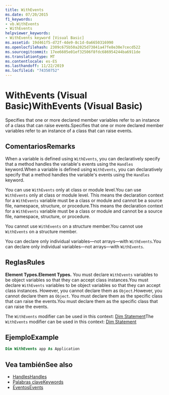 ```yaml
---
title: WithEvents
ms.date: 07/20/2015
f1_keywords:
- vb.WithEvents
- WithEvents
helpviewer_keywords:
- WithEvents keyword [Visual Basic]
ms.assetid: 19d461f5-d72f-4de9-8c1d-0a6650316990
ms.openlocfilehash: 2309c675b50a2025d73841a47fe8e30e7cecd522
ms.sourcegitcommit: 17ee6605e01ef32506f8fdc686954244ba6911de
ms.translationtype: MT
ms.contentlocale: es-ES
ms.lasthandoff: 11/22/2019
ms.locfileid: "74350752"
---
```

# <a name="withevents-visual-basic"></a><span data-ttu-id="c06f0-102">WithEvents (Visual Basic)</span><span class="sxs-lookup"><span data-stu-id="c06f0-102">WithEvents (Visual Basic)</span></span>
<span data-ttu-id="c06f0-103">Specifies that one or more declared member variables refer to an instance of a class that can raise events.</span><span class="sxs-lookup"><span data-stu-id="c06f0-103">Specifies that one or more declared member variables refer to an instance of a class that can raise events.</span></span>

## <a name="remarks"></a><span data-ttu-id="c06f0-104">Comentarios</span><span class="sxs-lookup"><span data-stu-id="c06f0-104">Remarks</span></span>

<span data-ttu-id="c06f0-105">When a variable is defined using `WithEvents`, you can declaratively specify that a method handles the variable's events using the `Handles` keyword.</span><span class="sxs-lookup"><span data-stu-id="c06f0-105">When a variable is defined using `WithEvents`, you can declaratively specify that a method handles the variable's events using the `Handles` keyword.</span></span>

<span data-ttu-id="c06f0-106">You can use `WithEvents` only at class or module level.</span><span class="sxs-lookup"><span data-stu-id="c06f0-106">You can use `WithEvents` only at class or module level.</span></span> <span data-ttu-id="c06f0-107">This means the declaration context for a `WithEvents` variable must be a class or module and cannot be a source file, namespace, structure, or procedure.</span><span class="sxs-lookup"><span data-stu-id="c06f0-107">This means the declaration context for a `WithEvents` variable must be a class or module and cannot be a source file, namespace, structure, or procedure.</span></span>

<span data-ttu-id="c06f0-108">You cannot use `WithEvents` on a structure member.</span><span class="sxs-lookup"><span data-stu-id="c06f0-108">You cannot use `WithEvents` on a structure member.</span></span>

<span data-ttu-id="c06f0-109">You can declare only individual variables—not arrays—with `WithEvents`.</span><span class="sxs-lookup"><span data-stu-id="c06f0-109">You can declare only individual variables—not arrays—with `WithEvents`.</span></span>

## <a name="rules"></a><span data-ttu-id="c06f0-110">Reglas</span><span class="sxs-lookup"><span data-stu-id="c06f0-110">Rules</span></span>

<span data-ttu-id="c06f0-111">**Element Types.**</span><span class="sxs-lookup"><span data-stu-id="c06f0-111">**Element Types.**</span></span> <span data-ttu-id="c06f0-112">You must declare `WithEvents` variables to be object variables so that they can accept class instances.</span><span class="sxs-lookup"><span data-stu-id="c06f0-112">You must declare `WithEvents` variables to be object variables so that they can accept class instances.</span></span> <span data-ttu-id="c06f0-113">However, you cannot declare them as `Object`.</span><span class="sxs-lookup"><span data-stu-id="c06f0-113">However, you cannot declare them as `Object`.</span></span> <span data-ttu-id="c06f0-114">You must declare them as the specific class that can raise the events.</span><span class="sxs-lookup"><span data-stu-id="c06f0-114">You must declare them as the specific class that can raise the events.</span></span>

<span data-ttu-id="c06f0-115">The `WithEvents` modifier can be used in this context: [Dim Statement](../../../visual-basic/language-reference/statements/dim-statement.md)</span><span class="sxs-lookup"><span data-stu-id="c06f0-115">The `WithEvents` modifier can be used in this context: [Dim Statement](../../../visual-basic/language-reference/statements/dim-statement.md)</span></span>

## <a name="example"></a><span data-ttu-id="c06f0-116">Ejemplo</span><span class="sxs-lookup"><span data-stu-id="c06f0-116">Example</span></span>

```vb
Dim WithEvents app As Application
```

## <a name="see-also"></a><span data-ttu-id="c06f0-117">Vea también</span><span class="sxs-lookup"><span data-stu-id="c06f0-117">See also</span></span>

- [<span data-ttu-id="c06f0-118">Handles</span><span class="sxs-lookup"><span data-stu-id="c06f0-118">Handles</span></span>](../../../visual-basic/language-reference/statements/handles-clause.md)
- [<span data-ttu-id="c06f0-119">Palabras clave</span><span class="sxs-lookup"><span data-stu-id="c06f0-119">Keywords</span></span>](../../../visual-basic/language-reference/keywords/index.md)
- [<span data-ttu-id="c06f0-120">Eventos</span><span class="sxs-lookup"><span data-stu-id="c06f0-120">Events</span></span>](../../../visual-basic/programming-guide/language-features/events/index.md)
